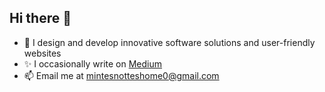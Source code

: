 ## Hi there 👋

- 🔭 I design and develop innovative software solutions and user-friendly websites
- ✨ I occasionally write on [Medium](https://medium.com/@Libertas_365)
- 📫 Email me at mintesnotteshome0@gmail.com
